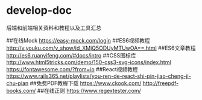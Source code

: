 # develop-doc
后端和前端相关资料和教程以及工具汇总

##在线Mock
https://easy-mock.com/login
##ES6视频教程
http://v.youku.com/v_show/id_XMjQ5ODUyMTUwOA==.html
##ES6文章教程
http://es6.ruanyifeng.com/#docs/intro
##CSS图标库
http://www.html5tricks.com/demo/150-css3-svg-icons/index.html
https://fontawesome.com/?from=io
##React视频教程
https://www.rails365.net/playlists/you-ren-de-react-shi-pin-jiao-cheng-ji-chu-pian
##免费PDF教程下载
https://www.ckook.com/
http://freepdf-books.com/
##在线正则
https://www.regextester.com/
